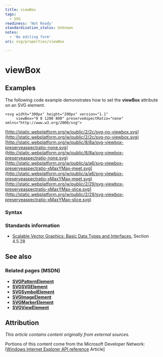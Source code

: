 ```yaml
---
title: viewBox
tags:
  - SVG
readiness: 'Not Ready'
standardization_status: Unknown
notes:
  - 'No editing form'
uri: svg/properties/viewBox

---
```

# viewBox

## Examples

The following code example demonstrates how to set the **viewBox** attribute on an SVG element.

    <svg width="300px" height="200px" version="1.1"
         viewBox="0 0 1200 800" preserveAspectRatio="none" xmlns="http://www.w3.org/2000/svg">

[http://static.webplatform.org/w/public/2/2c/svg-no-viewbox.svg](http://static.webplatform.org/w/public/2/2c/svg-no-viewbox.svg) [http://static.webplatform.org/w/public/8/8a/svg-viewbox-preserveaspectratio-none.svg](http://static.webplatform.org/w/public/8/8a/svg-viewbox-preserveaspectratio-none.svg) [http://static.webplatform.org/w/public/a/a6/svg-viewbox-preserveaspectratio-xMaxYMax-meet.svg](http://static.webplatform.org/w/public/a/a6/svg-viewbox-preserveaspectratio-xMaxYMax-meet.svg) [http://static.webplatform.org/w/public/2/29/svg-viewbox-preserveaspectratio-xMaxYMax-slice.svg](http://static.webplatform.org/w/public/2/29/svg-viewbox-preserveaspectratio-xMaxYMax-slice.svg)

### Syntax

### Standards information

-   [Scalable Vector Graphics: Basic Data Types and Interfaces](http://go.microsoft.com/fwlink/p/?linkid=204732), Section 4.5.28

## See also

### Related pages (MSDN)

-   [**SVGPatternElement**](/svg/elements/patterrn)
-   [**SVGSVGElement**](/svg/elements/svg)
-   [**SVGSymbolElement**](/svg/elements/symbol)
-   [**SVGImageElement**](/svg/elements/image)
-   [**SVGMarkerElement**](/svg/elements/marker)
-   [**SVGViewElement**](/svg/elements/view)

## Attribution

*This article contains content originally from external sources.*

Portions of this content come from the Microsoft Developer Network: [[Windows Internet Explorer API reference](http://msdn.microsoft.com/en-us/library/ie/hh828809%28v=vs.85%29.aspx) Article]

